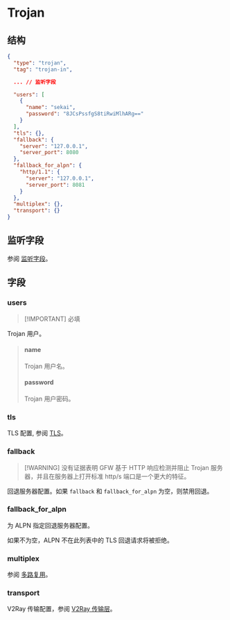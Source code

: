 # Trojan

## 结构

```json
{
  "type": "trojan",
  "tag": "trojan-in",

  ... // 监听字段

  "users": [
    {
      "name": "sekai",
      "password": "8JCsPssfgS8tiRwiMlhARg=="
    }
  ],
  "tls": {},
  "fallback": {
    "server": "127.0.0.1",
    "server_port": 8080
  },
  "fallback_for_alpn": {
    "http/1.1": {
      "server": "127.0.0.1",
      "server_port": 8081
    }
  },
  "multiplex": {},
  "transport": {}
}
```

## 监听字段

参阅 [监听字段](../shared/listen)。

## 字段

### users

> [!IMPORTANT] 必填

Trojan 用户。

> #### name
>
> Trojan 用户名。
>
> #### password
>
> Trojan 用户密码。

### tls

TLS 配置, 参阅 [TLS](../shared/tls#inbound)。

### fallback

> [!WARNING] 没有证据表明 GFW 基于 HTTP 响应检测并阻止 Trojan 服务器，并且在服务器上打开标准 http/s 端口是一个更大的特征。

回退服务器配置。如果 `fallback` 和 `fallback_for_alpn` 为空，则禁用回退。

### fallback_for_alpn

为 ALPN 指定回退服务器配置。

如果不为空，ALPN 不在此列表中的 TLS 回退请求将被拒绝。

### multiplex

参阅 [多路复用](../shared/multiplex#inbound)。

### transport

V2Ray 传输配置，参阅 [V2Ray 传输层](../shared/v2ray-transport)。
